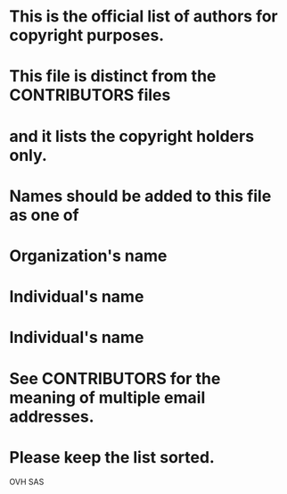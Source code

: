 # This is the official list of <PROJECT> authors for copyright purposes.
# This file is distinct from the CONTRIBUTORS files
# and it lists the copyright holders only.

# Names should be added to this file as one of
# Organization's name
# Individual's name <submission email address>
# Individual's name <submission email address> <email2> <emailN>
# See CONTRIBUTORS for the meaning of multiple email addresses.

# Please keep the list sorted.

OVH SAS